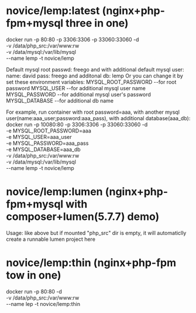 # novice/lemp:latest (nginx+php-fpm+mysql three in one)
docker run -p 80:80 -p 3306:3306 -p 33060:33060 -d \
-v /data/php_src:/var/www:rw \
-v /data/mysql:/var/lib/mysql  \
--name lemp -t novice/lemp 

Default mysql root passwd: freego
and with additional default mysql user: 
name: david
pass: freego
and additonal db: lemp
Or you can change it by set these environment variables:
MYSQL_ROOT_PASSWORD     --for root password
MYSQL_USER              --for additional mysql user name
MYSQL_PASSWORD          --for additional mysql user's password
MYSQL_DATABASE          --for additional db name

For example, run container with root password=aaa, 
with another mysql user(name:aaa_user;password:aaa_pass), 
with additional database(aaa_db):
docker run -p 10080:80 -p 3306:3306 -p 33060:33060 -d \
-e MYSQL_ROOT_PASSWORD=aaa \
-e MYSQL_USER=aaa_user \
-e MYSQL_PASSWORD=aaa_pass \
-e MYSQL_DATABASE=aaa_db \
-v /data/php_src:/var/www:rw \
-v /data/mysql:/var/lib/mysql  \
--name lemp -t novice/lemp

# novice/lemp:lumen (nginx+php-fpm+mysql with composer+lumen(5.7.7) demo)
Usage: like above
but if mounted "php_src" dir is empty, it will automaticlly create a runnable lumen project here

# novice/lemp:thin (nginx+php-fpm tow in one)
docker run -p 80:80 -d \
-v /data/php_src:/var/www:rw \
--name lep -t novice/lemp:thin